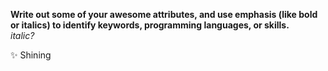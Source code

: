 **Write out some of your awesome attributes, and use emphasis (like bold or italics) to identify keywords, programming languages, or skills.**
<br>
*italic?*

:sparkles: Shining

